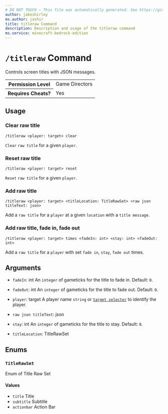 ```yaml
---
# DO NOT TOUCH — This file was automatically generated. See https://github.com/mojang/minecraftapidocsgenerator to modify descriptions, examples, etc.
author: jakeshirley
ms.author: jashir
title: titleraw Command
description: Description and usage of the titleraw command
ms.service: minecraft-bedrock-edition
---
```

# `/titleraw` Command
Controls screen titles with JSON messages.

<table>
  <tr>
    <th>Permission Level</th>
    <td>Game Directors</td>
  </tr>
  <tr>
    <th>Requires Cheats?</th>
    <td>Yes</td>
  </tr>
</table>

## Usage
### Clear raw title
`/titleraw <player: target> clear`

`Clear` `raw title` for a given `player`.

### Reset raw title
`/titleraw <player: target> reset`

`Reset` `raw title` for a given `player`.

### Add raw title
`/titleraw <player: target> <titleLocation: TitleRawSet> <raw json titleText: json>`

Add a `raw title` for a `player` at a given `location` with a `title message`.

### Add raw title, fade in, fade out
`/titleraw <player: target> times <fadeIn: int> <stay: int> <fadeOut: int>`

Add a `raw title` for a `player` with set `fade in`, `stay`, `fade out` times.

## Arguments
- `fadeIn`: int
An `integer` of gameticks for the title to fade in.
Default: `0`.
- `fadeOut`: int
An `integer` of gameticks for the title to fade out.
Default: `0`.
- `player`: target
A player name `string` or [`target selector`](https://learn.microsoft.com/minecraft/creator/documents/commandsintroduction#target-selectors) to identify the player.
- `raw json titleText`: json

- `stay`: int
An `integer` of gameticks for the title to stay.
Default: `0`.
- `titleLocation`: TitleRawSet


## Enums
### `TitleRawSet`
Enum of Title Raw Set

#### Values
- `title`
Title
- `subtitle`
Subtitle
- `actionbar`
Action Bar
